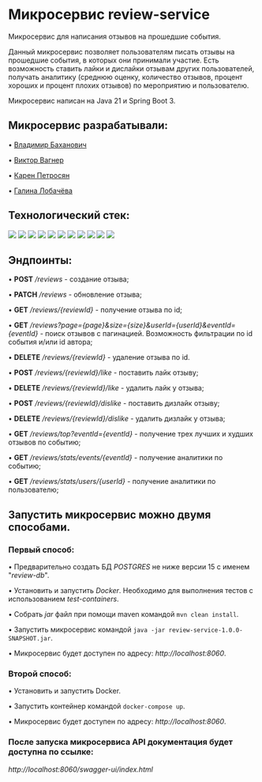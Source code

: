 # Микросервис review-service
Микросервис для написания отзывов на прошедшие события.

Данный микросервис позволяет пользователям писать отзывы на прошедшие события, в которых они принимали участие. Есть возможность ставить лайки и дислайки отзывам других пользователей, получать аналитику (среднюю оценку, количество отзывов, процент хороших и процент плохих отзывов) по мероприятию и пользователю.

Микросервис написан на Java 21 и Spring Boot 3.

## Микросервис разрабатывали:
• [Владимир Баханович](https://github.com/vvbakhanovich)

• [Виктор Вагнер](https://github.com/Vagner-Viktor)

• [Карен Петросян](https://github.com/kapetrosyan1)

• [Галина Лобачёва](https://github.com/KoshanSky1)

## Технологический стек:
![](https://camo.githubusercontent.com/270dd3f671d1645fc7af25d667bb2edc3a56937650e211fd438d01d45a0c4ef4/68747470733a2f2f696d672e736869656c64732e696f2f62616467652f4a6176612d2532334646373830303f7374796c653d706c6173746963)
![](https://camo.githubusercontent.com/db3b2642cd8eb16b1ca5f24ee9b3a3749072a1315f8c0a5c32fbd18301825d1a/68747470733a2f2f696d672e736869656c64732e696f2f62616467652f537072696e67253230426f6f742d2532333644423333463f7374796c653d706c6173746963266c6f676f3d737072696e67626f6f74266c6f676f436f6c6f723d626c61636b)
![](https://camo.githubusercontent.com/7a983da2ce01a3efa8493a9212c5b2dcfe4f091bb83d527d76592225a3b8604e/68747470733a2f2f696d672e736869656c64732e696f2f62616467652f537072696e67253230446174612532304a50412d2532333644423333463f7374796c653d706c6173746963266c6f676f3d737072696e67266c6f676f436f6c6f723d626c61636b)
![](https://camo.githubusercontent.com/c03689c12a055b6b7d1e7b29e9455d4f7533b0050c53cb88a967b7ee5390fb63/68747470733a2f2f696d672e736869656c64732e696f2f62616467652f506f737467726553514c2d2532333431363945313f7374796c653d706c6173746963266c6f676f3d706f737467726573716c266c6f676f436f6c6f723d7768697465)
![](https://camo.githubusercontent.com/27176401988b92033156421dbc03988584a6910a755c314135228ec9dd484158/68747470733a2f2f696d672e736869656c64732e696f2f62616467652f4c69717569626173652d2532333239363246463f7374796c653d706c6173746963266c6f676f3d6c6971756962617365266c6f676f436f6c6f723d7768697465)
![](https://camo.githubusercontent.com/bdc010975aa753cd19c55c6b71afd77e53258c1616a204e8d58a4c13a2ee8e2e/68747470733a2f2f696d672e736869656c64732e696f2f62616467652f446f636b65722d2532333234393645443f7374796c653d706c6173746963266c6f676f3d646f636b6572266c6f676f436f6c6f723d7768697465)
![](https://camo.githubusercontent.com/5d5f74998aafb5e0e4366935c979556cac9096beb36a494524207e3155f6797f/68747470733a2f2f696d672e736869656c64732e696f2f62616467652f54657374253230436f6e7461696e6572732d2532333234393645443f7374796c653d706c6173746963266c6f676f3d646f636b6572266c6f676f436f6c6f723d7768697465)
![](https://camo.githubusercontent.com/255e8556350f0eb358f25432a5bac66d65a774d915c1d72df9ea2f96d408ede7/68747470733a2f2f696d672e736869656c64732e696f2f62616467652f4170616368652532304d6176656e2d2532334337314133363f7374796c653d706c6173746963266c6f676f3d6170616368656d6176656e)
![](https://camo.githubusercontent.com/e80cdb9c35506cae826136848fe6463807e0052cbfd07b00df3643c50f95b475/68747470733a2f2f696d672e736869656c64732e696f2f62616467652f4769742d2532334630353033323f7374796c653d706c6173746963266c6f676f3d676974266c6f676f436f6c6f723d7768697465)
![](https://camo.githubusercontent.com/31aea4798a4079be6bffe5ca9b264e2764adf3d992ff35f0240211c221cbbe8d/68747470733a2f2f696d672e736869656c64732e696f2f62616467652f537761676765722d2532333835454132443f7374796c653d706c6173746963266c6f676f3d73776167676572266c6f676f436f6c6f723d7768697465)
![](https://camo.githubusercontent.com/709af8eea5ce7135de90589399f9a208dd532c4858bf1cb2a2aefcec2e15c63e/68747470733a2f2f696d672e736869656c64732e696f2f62616467652f4a556e69742d2532333235413136323f7374796c653d706c6173746963266c6f676f3d6a756e697435266c6f676f436f6c6f723d7768697465)

## Эндпоинты:
• **POST** _/reviews_ - создание отзыва;

• **PATCH** _/reviews_ - обновление отзыва;

• **GET** _/reviews/{reviewId}_ - получение отзыва по id;

• **GET** _/reviews?page={page}&size={size}&userId={userId}&eventId={eventId}_ - поиск отзывов с пагинацией. Возможность фильтрации по id события и/или id автора;

• **DELETE** _/reviews/{reviewId}_ - удаление отзыва по id.

• **POST** _/reviews/{reviewId}/like_ - поставить лайк отзыву;

• **DELETE** _/reviews/{reviewId}/like_ - удалить лайк у отзыва;

• **POST** _/reviews/{reviewId}/dislike_ - поставить дизлайк отзыву;

• **DELETE** _/reviews/{reviewId}/dislike_ - удалить дизлайк у отзыва;

• **GET** _/reviews/top?eventId={eventId}_ - получение трех лучших и худших отзывов по событию;

• **GET** _/reviews/stats/events/{eventId}_ - получение аналитики по событию;

• **GET** _/reviews/stats/users/{userId}_ - получение аналитики по пользователю;

## Запустить микросервис можно двумя способами.
### Первый способ:
•	Предварительно создать БД _POSTGRES_ не ниже версии 15 с именем "_review-db_".

•	Установить и запустить _Docker_. Необходимо для выполнения тестов с использованием _test-containers_.

•	Собрать _jar_ файл при помощи maven командой `mvn clean install`.

•	Запустить микросервис командой `java -jar review-service-1.0.0-SNAPSHOT.jar`.

•	Микросервис будет доступен по адресу: _http://localhost:8060_.

### Второй способ:
•	Установить и запустить Docker.

•	Запустить контейнер командой `docker-compose up`.

•	Микросервис будет доступен по адресу: _http://localhost:8060_.

### После запуска микросервиса API документация будет доступна по ссылке:
_http://localhost:8060/swagger-ui/index.html_
